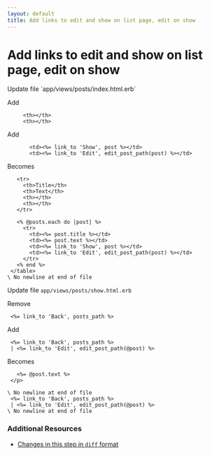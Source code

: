 ```yaml
---
layout: default
title: Add links to edit and show on list page, edit on show
---
```


<h1 id="main">Add links to edit and show on list page, edit on show</h1>
Update file `app/views/posts/index.html.erb`

Add
<pre><code>     &lt;th&gt;&lt;/th&gt;
     &lt;th&gt;&lt;/th&gt;</code></pre>


Add
<pre><code>       &lt;td&gt;&lt;%= link_to &#39;Show&#39;, post %&gt;&lt;/td&gt;
       &lt;td&gt;&lt;%= link_to &#39;Edit&#39;, edit_post_path(post) %&gt;&lt;/td&gt;</code></pre>


Becomes
<pre><code>   &lt;tr&gt;
     &lt;th&gt;Title&lt;/th&gt;
     &lt;th&gt;Text&lt;/th&gt;
     &lt;th&gt;&lt;/th&gt;
     &lt;th&gt;&lt;/th&gt;
   &lt;/tr&gt;
&nbsp;
   &lt;% @posts.each do |post| %&gt;
     &lt;tr&gt;
       &lt;td&gt;&lt;%= post.title %&gt;&lt;/td&gt;
       &lt;td&gt;&lt;%= post.text %&gt;&lt;/td&gt;
       &lt;td&gt;&lt;%= link_to &#39;Show&#39;, post %&gt;&lt;/td&gt;
       &lt;td&gt;&lt;%= link_to &#39;Edit&#39;, edit_post_path(post) %&gt;&lt;/td&gt;
     &lt;/tr&gt;
   &lt;% end %&gt;
 &lt;/table&gt;
\ No newline at end of file
</code></pre>


Update file `app/views/posts/show.html.erb`

Remove
<pre><code> &lt;%= link_to &#39;Back&#39;, posts_path %&gt;</code></pre>


Add
<pre><code> &lt;%= link_to &#39;Back&#39;, posts_path %&gt;
 | &lt;%= link_to &#39;Edit&#39;, edit_post_path(@post) %&gt;</code></pre>


Becomes
<pre><code>   &lt;%= @post.text %&gt;
 &lt;/p&gt;
&nbsp;
\ No newline at end of file
 &lt;%= link_to &#39;Back&#39;, posts_path %&gt;
 | &lt;%= link_to &#39;Edit&#39;, edit_post_path(@post) %&gt;
\ No newline at end of file
</code></pre>



### Additional Resources

* [Changes in this step in `diff` format](https://github.com/software-academy/rails_getting_started_bdd/commit/5402e16847ef890b62c6add3ea096f0433612970)

